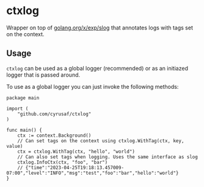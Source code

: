 # ctxlog

Wrapper on top of [golang.org/x/exp/slog](https://pkg.go.dev/golang.org/x/exp/slog) that annotates logs with tags set on the context.

## Usage

`ctxlog` can be used as a global logger (recommended) or as an initiazed logger that is passed around.

To use as a global logger you can just invoke the following methods:

```golang
package main

import (
    "github.com/cyrusaf/ctxlog"
)

func main() {
    ctx := context.Background()
    // Can set tags on the context using ctxlog.WithTag(ctx, key, value)
    ctx = ctxlog.WithTag(ctx, "hello", "world")
    // Can also set tags when logging. Uses the same interface as slog
    ctxlog.InfoCtx(ctx, "foo", "bar")
    // {"time":"2023-04-25T19:18:13.457009-07:00","level":"INFO","msg":"test","foo":"bar","hello":"world"}
}
```
